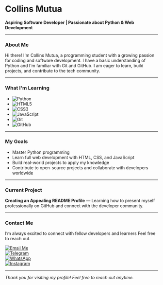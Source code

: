 # Collins Mutua  
**Aspiring Software Developer | Passionate about Python & Web Development**

---

### About Me  
Hi there! I'm Collins Mutua, a programming student with a growing passion for coding and software development. I have a basic understanding of Python and I'm familiar with Git and GitHub. I am eager to learn, build projects, and contribute to the tech community.

---

### What I'm Learning  
- ![Python](https://img.shields.io/badge/Python-3776AB?style=for-the-badge&logo=python&logoColor=white)  
- ![HTML5](https://img.shields.io/badge/HTML5-E34F26?style=for-the-badge&logo=html5&logoColor=white)  
- ![CSS3](https://img.shields.io/badge/CSS3-1572B6?style=for-the-badge&logo=css3&logoColor=white)  
- ![JavaScript](https://img.shields.io/badge/JavaScript-F7DF1E?style=for-the-badge&logo=javascript&logoColor=black)  
- ![Git](https://img.shields.io/badge/Git-F05032?style=for-the-badge&logo=git&logoColor=white)  
- ![GitHub](https://img.shields.io/badge/GitHub-181717?style=for-the-badge&logo=github&logoColor=white)

---

### My Goals  
- Master Python programming  
- Learn full web development with HTML, CSS, and JavaScript  
- Build real-world projects to apply my knowledge  
- Contribute to open-source projects and collaborate with developers worldwide

---

### Current Project  
**Creating an Appealing README Profile** — Learning how to present myself professionally on GitHub and connect with the developer community.

---

### Contact Me  
I’m always excited to connect with fellow developers and learners Feel free to reach out.

[![Email Me](https://img.shields.io/badge/Email-collinsmutua92@gmail.com-D14836?style=for-the-badge&logo=gmail&logoColor=white)](mailto:collinsmutua92@gmail.com)  
[![Telegram](https://img.shields.io/badge/Telegram-26A5E4?style=for-the-badge&logo=telegram&logoColor=white)](https://t.me/nairobiangoon)  
[![WhatsApp](https://img.shields.io/badge/WhatsApp-25D366?style=for-the-badge&logo=whatsapp&logoColor=white)](https://wa.me://+254702700072)  
[![Instagram](https://img.shields.io/badge/Instagram-E4405F?style=for-the-badge&logo=instagram&logoColor=white)](https://www.instagram.com/nylgoon._)

---

*Thank you for visiting my profile! Feel free to reach out anytime.*
